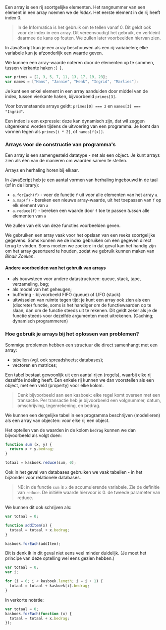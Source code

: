 Een array is een rij soortgelijke elementen. Het rangnummer van een element in een array noemen we de *index*. Het eerste element in de rij heeft index 0.

> In de Informatica is het gebruik om te tellen vanaf 0. Dit geldt ook voor de index in een array. Dit vereenvoudigt het gebruik, en verkleint daarmee de kans op fouten. We zullen later voorbeelden hiervan zien.

In JavaScript kun je een array beschouwen als een rij variabelen; elke variabele kun je afzonderlijk een waarde geven.

We kunnen een array-waarde noteren door de elementen op te sommen, tussen vierkante haken :`[ ]`.

```js
var primes = [2, 3, 5, 7, 11, 13, 17, 19, 23];
var names = ["Hans", "Jannie", "Henk", "Ingrid", "Marlies"];

```

Je kunt een enkel element in een array aanduiden door middel van de index, tussen vierkante haken, bijvoorbeeld `primes[3]`.

Voor bovenstaande arrays geldt: `primes[0] === 2` en `names[3] === "Ingrid"`.

Een index is een expressie: deze kan dynamisch zijn, dat wil zeggen uitgerekend worden tijdens de uitvoering van een programma. Je komt dan vormen tegen als `primes[i * 2]`, of `names[f(x)]`.

### Arrays voor de constructie van programma's

Een array is een samengesteld datatype - net als een object. Je kunt arrays zien als één van de manieren om waarden samen te stellen.

Arrays en herhaling horen bij elkaar.

In JavaScript heb je een aantal vormen van herhaling ingebouwd in de taal (of in de library):

* `a.forEach(f)` - voer de functie `f` uit voor alle elementen van het array `a`.
* `a.map(f)` - bereken een nieuwe array-waarde, uit het toepassen van `f` op elk element van `a`
* `a.reduce(f)` - bereken een waarde door `f` toe te passen *tussen* alle elementen van `a`

We zullen van elk van deze functies voorbeelden geven.

We gebruiken een array vaak voor het opslaan van een reeks soortgelijke gegevens. Soms kunnen we de index gebruiken om een gegeven direct terug te vinden. Soms moeten we zoeken: in dat geval kan het handig zijn om het array gesorteerd te houden, zodat we gebruik kunnen maken van *Binair Zoeken*.


#### Andere voorbeelden van het gebruik van arrays

* als bouwsteen voor andere datastructuren: queue, stack, tape, verzameling, bag;
* als model van het geheugen;
* buffering - bijvoorbeeld FIFO (queue) of LIFO (stack)
* uitwisselen van ruimte tegen tijd: je kunt een array ook zien als een (discrete) functie, soms is het handiger om de functiewaarden op te slaan, dan om de functie steeds uit te rekenen. Dit geldt zeker als je de functie steeds voor dezelfde argumenten moet uitrekenen. (Caching; dynamisch programmeren)

### Hoe gebruik je arrays bij het oplossen van problemen?

Sommige problemen hebben een structuur die direct samenhangt met een array:

* tabellen (vgl. ook spreadsheets; databases);
* vectoren en matrices;

Een tabel bestaat gewoonlijk uit een aantal rijen (regels), waarbij elke rij dezelfde indeling heeft. Een enkele rij kunnen we dan voorstellen als een object, met een veld (property) voor elke kolom.

> Denk bijvoorbeeld aan een kasboek: elke regel komt overeen met een transactie. Per transactie heb je bijvoorbeeld een volgnummer, datum, omschrijving, tegenrekening, en bedrag.

We kunnen een dergelijke tabel in een programma beschrijven (modelleren) als een array van objecten: voor elke rij een object.

Het optellen van de waarden in de kolom `bedrag` kunnen we dan bijvoorbeeld als volgt doen:

```js
function sum (x, y) {
  return x + y.bedrag;
}

totaal = kasboek.reduce(sum, 0);

```

Ook in het geval van databases gebruiken we vaak tabellen - in het bijzonder voor relationele databases.


> NB: in de functie `sum` is `x` de accumulerende variabele. Zie de definitie van `reduce`. De initiële waarde hiervoor is 0: de tweede parameter van reduce.

We kunnen dit ook schrijven als:

```js
var totaal = 0;

function addItem(x) {
  totaal = totaal + x.bedrag;
}

kasboek.forEach(addItem);
```

Dit is denk ik in dit geval niet eens veel minder duidelijk. (Je moet het principe van deze optelling wel eens gezien hebben.)

```js
var totaal = 0;
var i;

for (i = 0; i < kasboek.length; i = i + 1) {
  totaal = totaal + kasboek[i].bedrag;
}
```

In verkorte notatie:

```js
var totaal = 0;
kasboek.forEach(function (x) {
  totaal = totaal + x.bedrag;
});
```
